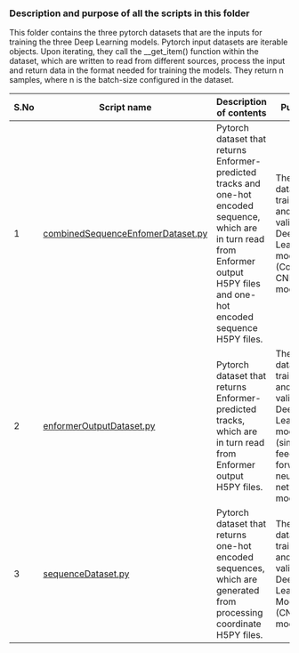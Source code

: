 ### Description and purpose of all the scripts in this folder 

  This folder contains the three pytorch datasets that are the inputs for training the three Deep Learning models. Pytorch input datasets are iterable objects. Upon iterating, they call the __get_item() function within the dataset, which are written to read from different sources, process the input and return data in the format needed for training the models. They return n samples, where n is the batch-size configured in the dataset. 


| S.No | Script name | Description of contents | Purpose |
|------|-------------|-------------------------|---------|
| 1 | [combinedSequenceEnfomerDataset.py](https://github.com/vmadhupreetha/fragmentomics/blob/master/datasets/combinedSequenceEnfomerDataset.py) | Pytorch dataset that returns Enformer-predicted tracks and one-hot encoded sequence, which are in turn read from Enformer output H5PY files and one-hot encoded sequence H5PY files. | The input dataset for training and validating Deep Learning model 3 (Combined CNN model) |
| 2 | [enformerOutputDataset.py](https://github.com/vmadhupreetha/fragmentomics/blob/master/datasets/enformerOutputDataset.py) | Pytorch dataset that returns Enformer-predicted tracks, which are in turn read from Enformer output H5PY files. | The input dataset for training and validating Deep Learning model 1 (simple feed forward neural network model) |
| 3 | [sequenceDataset.py](https://github.com/vmadhupreetha/fragmentomics/blob/master/datasets/sequenceDataset.py) | Pytorch dataset that returns one-hot encoded sequences, which are generated from processing coordinate H5PY files. | The input dataset for training and validating Deep Learning Model 3 (CNN model) |

